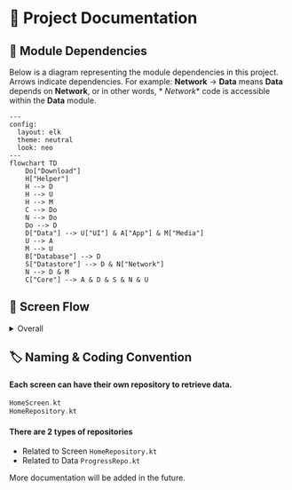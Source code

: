 # 📖 Project Documentation

## 🔗 Module Dependencies

Below is a diagram representing the module dependencies in this project. Arrows indicate
dependencies.
For example: **Network** → **Data** means **Data** depends on **Network**, or in other words, *
*Network**
code is accessible within the **Data** module.

```mermaid
---
config:
  layout: elk
  theme: neutral
  look: neo
---
flowchart TD
    Do["Download"]
    H["Helper"]
    H --> D
    H --> U
    H --> M
    C --> Do
    N --> Do
    Do --> D
    D["Data"] --> U["UI"] & A["App"] & M["Media"]
    U --> A
    M --> U
    B["Database"] --> D
    S["Datastore"] --> D & N["Network"]
    N --> D & M
    C["Core"] --> A & D & S & N & U
```

## 📱 Screen Flow

<details>
<summary>Overall</summary>
Screen with orange border indicate that mini player will be shown when there is an ongoing playback.

```mermaid
---
config:
theme: dark
---
flowchart LR
    B[Book]
    E[Episode]
    H[Home]
    L[Login]
    P[Podcast]
    Pl[Player]
    S[Settings]
    L --> H
    H --> P
    P --> E
    H --> B
    H --> S
class B, E, H, P, Pl primary
classDef primary stroke: #FFC981
```

</details>

## 🏷️ Naming & Coding Convention

#### Each screen can have their own repository to retrieve data.

```kotlin
HomeScreen.kt
HomeRepository.kt
```

#### There are 2 types of repositories

* Related to Screen `HomeRepository.kt`
* Related to Data `ProgressRepo.kt`

More documentation will be added in the future.

